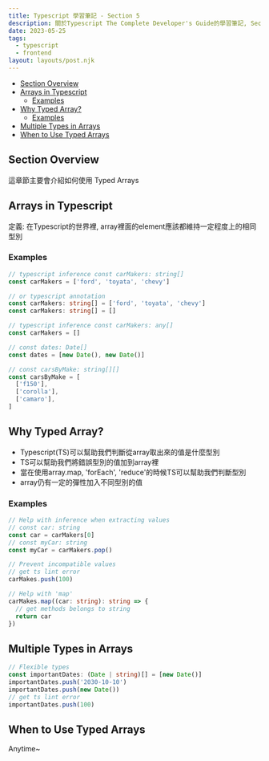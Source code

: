 ```yaml
---
title: Typescript 學習筆記 - Section 5
description: 關於Typescript The Complete Developer's Guide的學習筆記, Section 5
date: 2023-05-25
tags:
  - typescript
  - frontend
layout: layouts/post.njk
---
```


- [Section Overview](#section-overview)
- [Arrays in Typescript](#arrays-in-typescript)
  - [Examples](#examples)
- [Why Typed Array?](#why-typed-array)
  - [Examples](#examples-1)
- [Multiple Types in Arrays](#multiple-types-in-arrays)
- [When to Use Typed Arrays](#when-to-use-typed-arrays)

## Section Overview

這章節主要會介紹如何使用 Typed Arrays

## Arrays in Typescript

定義: 在Typescript的世界裡, array裡面的element應該都維持一定程度上的相同型別

### Examples

```ts
// typescript inference const carMakers: string[]
const carMakers = ['ford', 'toyata', 'chevy']

// or typescript annotation
const carMakers: string[] = ['ford', 'toyata', 'chevy']
const carMakers: string[] = []

// typescript inference const carMakers: any[]
const carMakers = []

// const dates: Date[]
const dates = [new Date(), new Date()]

// const carsByMake: string[][]
const carsByMake = [
  ['f150'],
  ['corolla'],
  ['camaro'],
]
```

## Why Typed Array?
- Typescript(TS)可以幫助我們判斷從array取出來的值是什麼型別
- TS可以幫助我們將錯誤型別的值加到array裡
- 當在使用array.map, 'forEach', 'reduce'的時候TS可以幫助我們判斷型別
- array仍有一定的彈性加入不同型別的值

### Examples
```ts
// Help with inference when extracting values
// const car: string
const car = carMakers[0]
// const myCar: string
const myCar = carMakers.pop()

// Prevent incompatible values
// get ts lint error
carMakes.push(100)

// Help with 'map'
carMakes.map((car: string): string => {
  // get methods belongs to string
  return car
})
```


## Multiple Types in Arrays

```ts
// Flexible types
const importantDates: (Date | string)[] = [new Date()]
importantDates.push('2030-10-10')
importantDates.push(new Date())
// get ts lint error
importantDates.push(100)
```

## When to Use Typed Arrays
Anytime~
